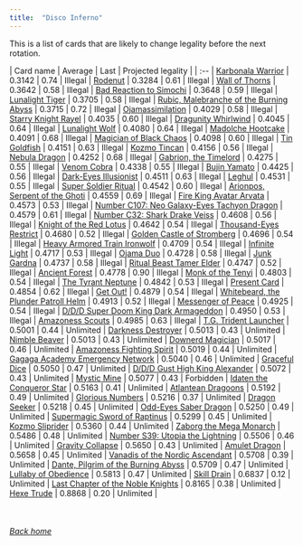 ```yaml
---
title:  "Disco Inferno"
---
```


This is a list of cards that are likely to change legality before the next rotation.

| Card name | Average | Last | Projected legality |
| :-- |
[Karbonala Warrior](https://db.ygoprodeck.com/card/?search=Karbonala%20Warrior) | 0.3142 | 0.74 | Illegal |
[Rodenut](https://db.ygoprodeck.com/card/?search=Rodenut) | 0.3284 | 0.61 | Illegal |
[Wall of Thorns](https://db.ygoprodeck.com/card/?search=Wall%20of%20Thorns) | 0.3642 | 0.58 | Illegal |
[Bad Reaction to Simochi](https://db.ygoprodeck.com/card/?search=Bad%20Reaction%20to%20Simochi) | 0.3648 | 0.59 | Illegal |
[Lunalight Tiger](https://db.ygoprodeck.com/card/?search=Lunalight%20Tiger) | 0.3705 | 0.58 | Illegal |
[Rubic, Malebranche of the Burning Abyss](https://db.ygoprodeck.com/card/?search=Rubic,%20Malebranche%20of%20the%20Burning%20Abyss) | 0.3715 | 0.72 | Illegal |
[Ojamassimilation](https://db.ygoprodeck.com/card/?search=Ojamassimilation) | 0.4029 | 0.58 | Illegal |
[Starry Knight Rayel](https://db.ygoprodeck.com/card/?search=Starry%20Knight%20Rayel) | 0.4035 | 0.60 | Illegal |
[Dragunity Whirlwind](https://db.ygoprodeck.com/card/?search=Dragunity%20Whirlwind) | 0.4045 | 0.64 | Illegal |
[Lunalight Wolf](https://db.ygoprodeck.com/card/?search=Lunalight%20Wolf) | 0.4080 | 0.64 | Illegal |
[Madolche Hootcake](https://db.ygoprodeck.com/card/?search=Madolche%20Hootcake) | 0.4091 | 0.68 | Illegal |
[Magician of Black Chaos](https://db.ygoprodeck.com/card/?search=Magician%20of%20Black%20Chaos) | 0.4098 | 0.60 | Illegal |
[Tin Goldfish](https://db.ygoprodeck.com/card/?search=Tin%20Goldfish) | 0.4151 | 0.63 | Illegal |
[Kozmo Tincan](https://db.ygoprodeck.com/card/?search=Kozmo%20Tincan) | 0.4156 | 0.56 | Illegal |
[Nebula Dragon](https://db.ygoprodeck.com/card/?search=Nebula%20Dragon) | 0.4252 | 0.68 | Illegal |
[Gabrion, the Timelord](https://db.ygoprodeck.com/card/?search=Gabrion,%20the%20Timelord) | 0.4275 | 0.55 | Illegal |
[Venom Cobra](https://db.ygoprodeck.com/card/?search=Venom%20Cobra) | 0.4338 | 0.55 | Illegal |
[Bujin Yamato](https://db.ygoprodeck.com/card/?search=Bujin%20Yamato) | 0.4425 | 0.56 | Illegal |
[Dark-Eyes Illusionist](https://db.ygoprodeck.com/card/?search=Dark-Eyes%20Illusionist) | 0.4511 | 0.63 | Illegal |
[Leghul](https://db.ygoprodeck.com/card/?search=Leghul) | 0.4531 | 0.55 | Illegal |
[Super Soldier Ritual](https://db.ygoprodeck.com/card/?search=Super%20Soldier%20Ritual) | 0.4542 | 0.60 | Illegal |
[Arionpos, Serpent of the Ghoti](https://db.ygoprodeck.com/card/?search=Arionpos,%20Serpent%20of%20the%20Ghoti) | 0.4559 | 0.69 | Illegal |
[Fire King Avatar Arvata](https://db.ygoprodeck.com/card/?search=Fire%20King%20Avatar%20Arvata) | 0.4573 | 0.53 | Illegal |
[Number C107: Neo Galaxy-Eyes Tachyon Dragon](https://db.ygoprodeck.com/card/?search=Number%20C107:%20Neo%20Galaxy-Eyes%20Tachyon%20Dragon) | 0.4579 | 0.61 | Illegal |
[Number C32: Shark Drake Veiss](https://db.ygoprodeck.com/card/?search=Number%20C32:%20Shark%20Drake%20Veiss) | 0.4608 | 0.56 | Illegal |
[Knight of the Red Lotus](https://db.ygoprodeck.com/card/?search=Knight%20of%20the%20Red%20Lotus) | 0.4642 | 0.54 | Illegal |
[Thousand-Eyes Restrict](https://db.ygoprodeck.com/card/?search=Thousand-Eyes%20Restrict) | 0.4680 | 0.52 | Illegal |
[Golden Castle of Stromberg](https://db.ygoprodeck.com/card/?search=Golden%20Castle%20of%20Stromberg) | 0.4696 | 0.54 | Illegal |
[Heavy Armored Train Ironwolf](https://db.ygoprodeck.com/card/?search=Heavy%20Armored%20Train%20Ironwolf) | 0.4709 | 0.54 | Illegal |
[Infinite Light](https://db.ygoprodeck.com/card/?search=Infinite%20Light) | 0.4717 | 0.53 | Illegal |
[Ojama Duo](https://db.ygoprodeck.com/card/?search=Ojama%20Duo) | 0.4728 | 0.58 | Illegal |
[Junk Gardna](https://db.ygoprodeck.com/card/?search=Junk%20Gardna) | 0.4737 | 0.58 | Illegal |
[Ritual Beast Tamer Elder](https://db.ygoprodeck.com/card/?search=Ritual%20Beast%20Tamer%20Elder) | 0.4747 | 0.52 | Illegal |
[Ancient Forest](https://db.ygoprodeck.com/card/?search=Ancient%20Forest) | 0.4778 | 0.90 | Illegal |
[Monk of the Tenyi](https://db.ygoprodeck.com/card/?search=Monk%20of%20the%20Tenyi) | 0.4803 | 0.54 | Illegal |
[The Tyrant Neptune](https://db.ygoprodeck.com/card/?search=The%20Tyrant%20Neptune) | 0.4842 | 0.53 | Illegal |
[Present Card](https://db.ygoprodeck.com/card/?search=Present%20Card) | 0.4854 | 0.62 | Illegal |
[Get Out!](https://db.ygoprodeck.com/card/?search=Get%20Out!) | 0.4879 | 0.54 | Illegal |
[Whitebeard, the Plunder Patroll Helm](https://db.ygoprodeck.com/card/?search=Whitebeard,%20the%20Plunder%20Patroll%20Helm) | 0.4913 | 0.52 | Illegal |
[Messenger of Peace](https://db.ygoprodeck.com/card/?search=Messenger%20of%20Peace) | 0.4925 | 0.54 | Illegal |
[D/D/D Super Doom King Dark Armageddon](https://db.ygoprodeck.com/card/?search=D/D/D%20Super%20Doom%20King%20Dark%20Armageddon) | 0.4950 | 0.53 | Illegal |
[Amazoness Scouts](https://db.ygoprodeck.com/card/?search=Amazoness%20Scouts) | 0.4985 | 0.63 | Illegal |
[T.G. Trident Launcher](https://db.ygoprodeck.com/card/?search=T.G.%20Trident%20Launcher) | 0.5001 | 0.44 | Unlimited |
[Darkness Destroyer](https://db.ygoprodeck.com/card/?search=Darkness%20Destroyer) | 0.5013 | 0.43 | Unlimited |
[Nimble Beaver](https://db.ygoprodeck.com/card/?search=Nimble%20Beaver) | 0.5013 | 0.43 | Unlimited |
[Downerd Magician](https://db.ygoprodeck.com/card/?search=Downerd%20Magician) | 0.5017 | 0.46 | Unlimited |
[Amazoness Fighting Spirit](https://db.ygoprodeck.com/card/?search=Amazoness%20Fighting%20Spirit) | 0.5019 | 0.44 | Unlimited |
[Gagaga Academy Emergency Network](https://db.ygoprodeck.com/card/?search=Gagaga%20Academy%20Emergency%20Network) | 0.5040 | 0.46 | Unlimited |
[Graceful Dice](https://db.ygoprodeck.com/card/?search=Graceful%20Dice) | 0.5050 | 0.47 | Unlimited |
[D/D/D Gust High King Alexander](https://db.ygoprodeck.com/card/?search=D/D/D%20Gust%20High%20King%20Alexander) | 0.5072 | 0.43 | Unlimited |
[Mystic Mine](https://db.ygoprodeck.com/card/?search=Mystic%20Mine) | 0.5077 | 0.43 | Forbidden |
[Idaten the Conqueror Star](https://db.ygoprodeck.com/card/?search=Idaten%20the%20Conqueror%20Star) | 0.5163 | 0.41 | Unlimited |
[Atlantean Dragoons](https://db.ygoprodeck.com/card/?search=Atlantean%20Dragoons) | 0.5192 | 0.49 | Unlimited |
[Glorious Numbers](https://db.ygoprodeck.com/card/?search=Glorious%20Numbers) | 0.5216 | 0.37 | Unlimited |
[Dragon Seeker](https://db.ygoprodeck.com/card/?search=Dragon%20Seeker) | 0.5218 | 0.45 | Unlimited |
[Odd-Eyes Saber Dragon](https://db.ygoprodeck.com/card/?search=Odd-Eyes%20Saber%20Dragon) | 0.5250 | 0.49 | Unlimited |
[Supermagic Sword of Raptinus](https://db.ygoprodeck.com/card/?search=Supermagic%20Sword%20of%20Raptinus) | 0.5299 | 0.45 | Unlimited |
[Kozmo Sliprider](https://db.ygoprodeck.com/card/?search=Kozmo%20Sliprider) | 0.5360 | 0.44 | Unlimited |
[Zaborg the Mega Monarch](https://db.ygoprodeck.com/card/?search=Zaborg%20the%20Mega%20Monarch) | 0.5486 | 0.48 | Unlimited |
[Number S39: Utopia the Lightning](https://db.ygoprodeck.com/card/?search=Number%20S39:%20Utopia%20the%20Lightning) | 0.5506 | 0.46 | Unlimited |
[Gravity Collapse](https://db.ygoprodeck.com/card/?search=Gravity%20Collapse) | 0.5650 | 0.43 | Unlimited |
[Amulet Dragon](https://db.ygoprodeck.com/card/?search=Amulet%20Dragon) | 0.5658 | 0.45 | Unlimited |
[Vanadis of the Nordic Ascendant](https://db.ygoprodeck.com/card/?search=Vanadis%20of%20the%20Nordic%20Ascendant) | 0.5708 | 0.39 | Unlimited |
[Dante, Pilgrim of the Burning Abyss](https://db.ygoprodeck.com/card/?search=Dante,%20Pilgrim%20of%20the%20Burning%20Abyss) | 0.5709 | 0.47 | Unlimited |
[Lullaby of Obedience](https://db.ygoprodeck.com/card/?search=Lullaby%20of%20Obedience) | 0.5813 | 0.47 | Unlimited |
[Skill Drain](https://db.ygoprodeck.com/card/?search=Skill%20Drain) | 0.6837 | 0.12 | Unlimited |
[Last Chapter of the Noble Knights](https://db.ygoprodeck.com/card/?search=Last%20Chapter%20of%20the%20Noble%20Knights) | 0.8165 | 0.38 | Unlimited |
[Hexe Trude](https://db.ygoprodeck.com/card/?search=Hexe%20Trude) | 0.8868 | 0.20 | Unlimited |

<br>

###### [Back home](index)